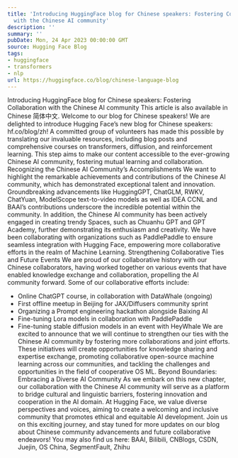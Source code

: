 ```yaml
---
title: 'Introducing HuggingFace blog for Chinese speakers: Fostering Collaboration
  with the Chinese AI community'
description: ''
summary: ''
pubDate: Mon, 24 Apr 2023 00:00:00 GMT
source: Hugging Face Blog
tags:
- huggingface
- transformers
- nlp
url: https://huggingface.co/blog/chinese-language-blog
---
```


Introducing HuggingFace blog for Chinese speakers: Fostering Collaboration with the Chinese AI community
This article is also available in Chinese 简体中文.
Welcome to our blog for Chinese speakers!
We are delighted to introduce Hugging Face’s new blog for Chinese speakers: hf.co/blog/zh! A committed group of volunteers has made this possible by translating our invaluable resources, including blog posts and comprehensive courses on transformers, diffusion, and reinforcement learning. This step aims to make our content accessible to the ever-growing Chinese AI community, fostering mutual learning and collaboration.
Recognizing the Chinese AI Community’s Accomplishments
We want to highlight the remarkable achievements and contributions of the Chinese AI community, which has demonstrated exceptional talent and innovation. Groundbreaking advancements like HuggingGPT, ChatGLM, RWKV, ChatYuan, ModelScope text-to-video models as well as IDEA CCNL and BAAI’s contributions underscore the incredible potential within the community.
In addition, the Chinese AI community has been actively engaged in creating trendy Spaces, such as Chuanhu GPT and GPT Academy, further demonstrating its enthusiasm and creativity.
We have been collaborating with organizations such as PaddlePaddle to ensure seamless integration with Hugging Face, empowering more collaborative efforts in the realm of Machine Learning.
Strengthening Collaborative Ties and Future Events
We are proud of our collaborative history with our Chinese collaborators, having worked together on various events that have enabled knowledge exchange and collaboration, propelling the AI community forward. Some of our collaborative efforts include:
- Online ChatGPT course, in collaboration with DataWhale (ongoing)
- First offline meetup in Beijing for JAX/Diffusers community sprint
- Organizing a Prompt engineering hackathon alongside Baixing AI
- Fine-tuning Lora models in collaboration with PaddlePaddle
- Fine-tuning stable diffusion models in an event with HeyWhale
We are excited to announce that we will continue to strengthen our ties with the Chinese AI community by fostering more collaborations and joint efforts. These initiatives will create opportunities for knowledge sharing and expertise exchange, promoting collaborative open-source machine learning across our communities, and tackling the challenges and opportunities in the field of cooperative OS ML.
Beyond Boundaries: Embracing a Diverse AI Community
As we embark on this new chapter, our collaboration with the Chinese AI community will serve as a platform to bridge cultural and linguistic barriers, fostering innovation and cooperation in the AI domain. At Hugging Face, we value diverse perspectives and voices, aiming to create a welcoming and inclusive community that promotes ethical and equitable AI development.
Join us on this exciting journey, and stay tuned for more updates on our blog about Chinese community advancements and future collaborative endeavors!
You may also find us here:
BAAI, Bilibili, CNBlogs, CSDN, Juejin, OS China, SegmentFault, Zhihu